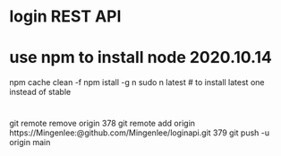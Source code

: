 # login REST API

# use npm to install node 2020.10.14
npm cache clean -f
npm istall -g n
sudo n latest   # to install latest one instead of stable

#
git remote remove origin
  378  git remote add origin https://Mingenlee:<gittoken>@github.com/Mingenlee/loginapi.git
  379  git push -u origin main
